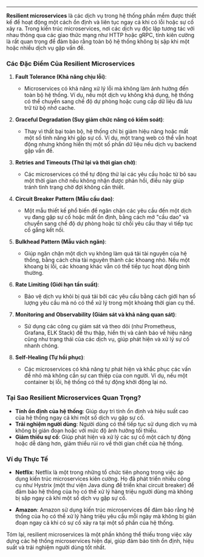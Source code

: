 

---
**Resilient microservices** là các dịch vụ trong hệ thống phần mềm được thiết kế để hoạt động một cách ổn định và liên tục ngay cả khi có lỗi hoặc sự cố xảy ra. Trong kiến trúc microservices, nơi các dịch vụ độc lập tương tác với nhau thông qua các giao thức mạng như HTTP hoặc gRPC, tính kiên cường là rất quan trọng để đảm bảo rằng toàn bộ hệ thống không bị sập khi một hoặc nhiều dịch vụ gặp vấn đề.

### Các Đặc Điểm Của Resilient Microservices

1. **Fault Tolerance (Khả năng chịu lỗi)**:
    
    - Microservices có khả năng xử lý lỗi mà không làm ảnh hưởng đến toàn bộ hệ thống. Ví dụ, nếu một dịch vụ không khả dụng, hệ thống có thể chuyển sang chế độ dự phòng hoặc cung cấp dữ liệu đã lưu trữ từ bộ nhớ cache.
2. **Graceful Degradation (Suy giảm chức năng có kiểm soát)**:
    
    - Thay vì thất bại toàn bộ, hệ thống chỉ bị giảm hiệu năng hoặc mất một số tính năng khi gặp sự cố. Ví dụ, một trang web có thể vẫn hoạt động nhưng không hiển thị một số phần dữ liệu nếu dịch vụ backend gặp vấn đề.
3. **Retries and Timeouts (Thử lại và thời gian chờ)**:
    
    - Các microservices có thể tự động thử lại các yêu cầu hoặc từ bỏ sau một thời gian chờ nếu không nhận được phản hồi, điều này giúp tránh tình trạng chờ đợi không cần thiết.
4. **Circuit Breaker Pattern (Mẫu cầu dao)**:
    
    - Một mẫu thiết kế phổ biến để ngăn chặn các yêu cầu đến một dịch vụ đang gặp sự cố hoặc mất ổn định, bằng cách mở "cầu dao" và chuyển sang chế độ dự phòng hoặc từ chối yêu cầu thay vì tiếp tục cố gắng kết nối.
5. **Bulkhead Pattern (Mẫu vách ngăn)**:
    
    - Giúp ngăn chặn một dịch vụ không làm quá tải tài nguyên của hệ thống, bằng cách chia tài nguyên thành các khoang nhỏ. Nếu một khoang bị lỗi, các khoang khác vẫn có thể tiếp tục hoạt động bình thường.
6. **Rate Limiting (Giới hạn tần suất)**:
    
    - Bảo vệ dịch vụ khỏi bị quá tải bởi các yêu cầu bằng cách giới hạn số lượng yêu cầu mà nó có thể xử lý trong một khoảng thời gian cụ thể.
7. **Monitoring and Observability (Giám sát và khả năng quan sát)**:
    
    - Sử dụng các công cụ giám sát và theo dõi (như Prometheus, Grafana, ELK Stack) để thu thập, hiển thị và cảnh báo về hiệu năng cũng như trạng thái của các dịch vụ, giúp phát hiện và xử lý sự cố nhanh chóng.
8. **Self-Healing (Tự hồi phục)**:
    
    - Các microservices có khả năng tự phát hiện và khắc phục các vấn đề nhỏ mà không cần sự can thiệp của con người. Ví dụ, nếu một container bị lỗi, hệ thống có thể tự động khởi động lại nó.

### Tại Sao Resilient Microservices Quan Trọng?

- **Tính ổn định của hệ thống**: Giúp duy trì tính ổn định và hiệu suất cao của hệ thống ngay cả khi một số dịch vụ gặp sự cố.
- **Trải nghiệm người dùng**: Người dùng có thể tiếp tục sử dụng dịch vụ mà không bị gián đoạn hoặc với mức độ ảnh hưởng tối thiểu.
- **Giảm thiểu sự cố**: Giúp phát hiện và xử lý các sự cố một cách tự động hoặc dễ dàng hơn, giảm thiểu rủi ro về thời gian chết của hệ thống.

### Ví dụ Thực Tế

- **Netflix**: Netflix là một trong những tổ chức tiên phong trong việc áp dụng kiến trúc microservices kiên cường. Họ đã phát triển nhiều công cụ như Hystrix (một thư viện Java dùng để triển khai circuit breaker) để đảm bảo hệ thống của họ có thể xử lý hàng triệu người dùng mà không bị sập ngay cả khi một số dịch vụ gặp sự cố.
    
- **Amazon**: Amazon sử dụng kiến trúc microservices để đảm bảo rằng hệ thống của họ có thể xử lý hàng triệu yêu cầu mỗi ngày mà không bị gián đoạn ngay cả khi có sự cố xảy ra tại một số phần của hệ thống.
    

Tóm lại, resilient microservices là một phần không thể thiếu trong việc xây dựng các hệ thống microservices hiện đại, giúp đảm bảo tính ổn định, hiệu suất và trải nghiệm người dùng tốt nhất.